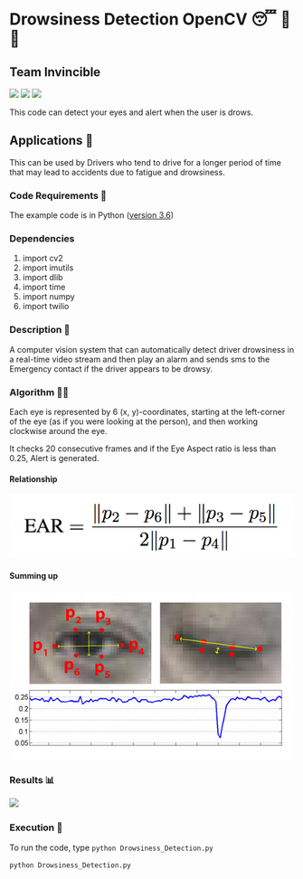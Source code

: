 # Drowsiness Detection OpenCV 😴 🚫 🚗
<h2> Team Invincible </h2>

[![](https://img.shields.io/badge/Naresh-Agrawal-brightgreen.svg?colorB=ff0000)]()
[![](https://img.shields.io/badge/Vishal-Bhute-brightgreen.svg?colorB=ff0000)]()
[![](https://img.shields.io/badge/Bhushan-Pansare-brightgreen.svg?colorB=ff0000)]()

This code can detect your eyes and alert when the user is drows.

## Applications 🎯
This can be used by Drivers who tend to drive for a longer period of time that may lead to accidents due to fatigue and drowsiness.
### Code Requirements 🦄
The example code is in Python ([version 3.6](https://www.python.org/downloads/release/python-360/))
### Dependencies
1) import cv2
2) import imutils
4) import dlib
5) import time
6) import numpy
7) import twilio



### Description 📌

A computer vision system that can automatically detect driver drowsiness in a real-time video stream and then play an alarm and sends sms to the Emergency contact if the driver appears to be drowsy.

### Algorithm 👨‍🔬

Each eye is represented by 6 (x, y)-coordinates, starting at the left-corner of the eye (as if you were looking at the person), and then working clockwise around the eye.

It checks 20 consecutive frames and if the Eye Aspect ratio is less than 0.25, Alert is generated.
#### Relationship
<img src="https://github.com/bhush-code/Hackathon-2023/blob/api/Assets/eye2.png">


#### Summing up

<img src="https://github.com/bhush-code/Hackathon-2023/blob/api/Assets/eye3.jpg">

### Results 📊

<img src="https://github.com/bhush-code/Hackathon-2023/blob/api/drowsiness.gif">

### Execution 🐉
To run the code, type `python Drowsiness_Detection.py`

```
python Drowsiness_Detection.py
```
